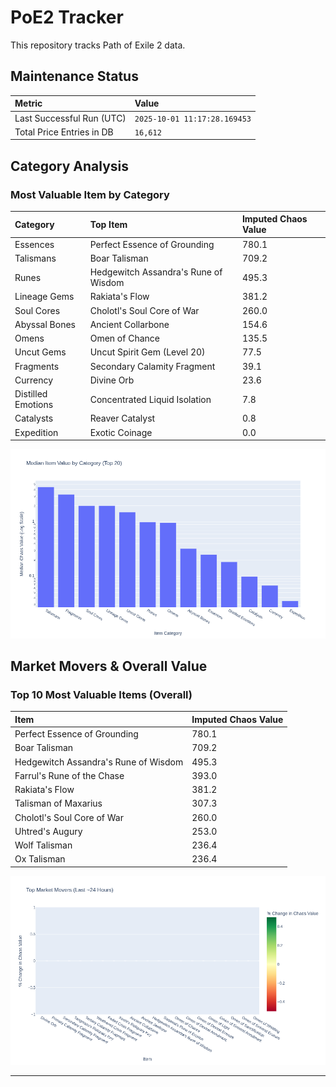 # PoE2 Tracker

This repository tracks Path of Exile 2 data.

## Maintenance Status

<!-- START_MAINTENANCE -->
| Metric | Value |
|:---|:---|
| Last Successful Run (UTC) | `2025-10-01 11:17:28.169453` |
| Total Price Entries in DB | `16,612` |

<!-- END_MAINTENANCE -->

## Category Analysis

<!-- START_CATEGORY_ANALYSIS -->
### Most Valuable Item by Category
| Category | Top Item | Imputed Chaos Value |
| :--- | :--- | :--- |
| Essences | Perfect Essence of Grounding | 780.1 |
| Talismans | Boar Talisman | 709.2 |
| Runes | Hedgewitch Assandra's Rune of Wisdom | 495.3 |
| Lineage Gems | Rakiata's Flow | 381.2 |
| Soul Cores | Cholotl's Soul Core of War | 260.0 |
| Abyssal Bones | Ancient Collarbone | 154.6 |
| Omens | Omen of Chance | 135.5 |
| Uncut Gems | Uncut Spirit Gem (Level 20) | 77.5 |
| Fragments | Secondary Calamity Fragment | 39.1 |
| Currency | Divine Orb | 23.6 |
| Distilled Emotions | Concentrated Liquid Isolation | 7.8 |
| Catalysts | Reaver Catalyst | 0.8 |
| Expedition | Exotic Coinage | 0.0 |


![Category Analysis Chart](charts/category_analysis.png)
<!-- END_CATEGORY_ANALYSIS -->

## Market Movers & Overall Value

<!-- START_ANALYSIS -->
### Top 10 Most Valuable Items (Overall)
| Item | Imputed Chaos Value |
| :--- | :--- |
| Perfect Essence of Grounding | 780.1 |
| Boar Talisman | 709.2 |
| Hedgewitch Assandra's Rune of Wisdom | 495.3 |
| Farrul's Rune of the Chase | 393.0 |
| Rakiata's Flow | 381.2 |
| Talisman of Maxarius | 307.3 |
| Cholotl's Soul Core of War | 260.0 |
| Uhtred's Augury | 253.0 |
| Wolf Talisman | 236.4 |
| Ox Talisman | 236.4 |


![Market Movers Chart](charts/market_movers.png)
<!-- END_ANALYSIS -->

---
